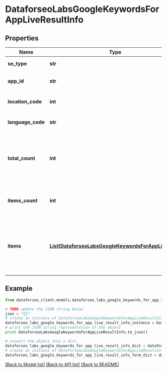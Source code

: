 # DataforseoLabsGoogleKeywordsForAppLiveResultInfo


## Properties

Name | Type | Description | Notes
------------ | ------------- | ------------- | -------------
**se_type** | **str** | search engine type | [optional] 
**app_id** | **str** | id of the app in a POST array | [optional] 
**location_code** | **int** | location code in a POST array | [optional] 
**language_code** | **str** | language code in a POST array | [optional] 
**total_count** | **int** | total amount of results in our database relevant to your request | [optional] 
**items_count** | **int** | the number of results returned in the items array | [optional] 
**items** | [**List[DataforseoLabsGoogleKeywordsForAppLiveItem]**](DataforseoLabsGoogleKeywordsForAppLiveItem.md) | contains data related to the ranking keywords for the app specified in the app_id field | [optional] 

## Example

```python
from dataforseo_client.models.dataforseo_labs_google_keywords_for_app_live_result_info import DataforseoLabsGoogleKeywordsForAppLiveResultInfo

# TODO update the JSON string below
json = "{}"
# create an instance of DataforseoLabsGoogleKeywordsForAppLiveResultInfo from a JSON string
dataforseo_labs_google_keywords_for_app_live_result_info_instance = DataforseoLabsGoogleKeywordsForAppLiveResultInfo.from_json(json)
# print the JSON string representation of the object
print DataforseoLabsGoogleKeywordsForAppLiveResultInfo.to_json()

# convert the object into a dict
dataforseo_labs_google_keywords_for_app_live_result_info_dict = dataforseo_labs_google_keywords_for_app_live_result_info_instance.to_dict()
# create an instance of DataforseoLabsGoogleKeywordsForAppLiveResultInfo from a dict
dataforseo_labs_google_keywords_for_app_live_result_info_form_dict = dataforseo_labs_google_keywords_for_app_live_result_info.from_dict(dataforseo_labs_google_keywords_for_app_live_result_info_dict)
```
[[Back to Model list]](../README.md#documentation-for-models) [[Back to API list]](../README.md#documentation-for-api-endpoints) [[Back to README]](../README.md)


